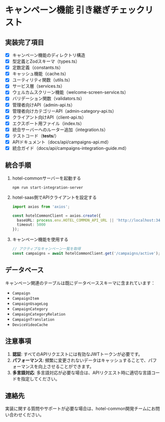 # キャンペーン機能 引き継ぎチェックリスト

## 実装完了項目

- [x] キャンペーン機能のディレクトリ構造
- [x] 型定義とZodスキーマ（types.ts）
- [x] 定数定義（constants.ts）
- [x] キャッシュ機能（cache.ts）
- [x] ユーティリティ関数（utils.ts）
- [x] サービス層（services.ts）
- [x] ウェルカムスクリーン機能（welcome-screen-service.ts）
- [x] バリデーション関数（validators.ts）
- [x] 管理者向けAPI（admin-api.ts）
- [x] 管理者向けカテゴリーAPI（admin-category-api.ts）
- [x] クライアント向けAPI（client-api.ts）
- [x] エクスポート用ファイル（index.ts）
- [x] 統合サーバーへのルーター追加（integration.ts）
- [x] テストコード（__tests__/）
- [x] APIドキュメント（docs/api/campaigns-api.md）
- [x] 統合ガイド（docs/api/campaigns-integration-guide.md）

## 統合手順

1. hotel-commonサーバーを起動する
   ```
   npm run start-integration-server
   ```

2. hotel-saas側でAPIクライアントを設定する
   ```typescript
   import axios from 'axios';

   const hotelCommonClient = axios.create({
     baseURL: process.env.HOTEL_COMMON_API_URL || 'http://localhost:3400/api/v1',
     timeout: 5000
   });
   ```

3. キャンペーン機能を使用する
   ```typescript
   // アクティブなキャンペーン一覧を取得
   const campaigns = await hotelCommonClient.get('/campaigns/active');
   ```

## データベース

キャンペーン関連のテーブルは既にデータベーススキーマに含まれています：

- `Campaign`
- `CampaignItem`
- `CampaignUsageLog`
- `CampaignCategory`
- `CampaignCategoryRelation`
- `CampaignTranslation`
- `DeviceVideoCache`

## 注意事項

1. **認証**: すべてのAPIリクエストには有効なJWTトークンが必要です。
2. **パフォーマンス**: 頻繁に変更されないデータはキャッシュすることで、パフォーマンスを向上させることができます。
3. **多言語対応**: 多言語対応が必要な場合は、APIリクエスト時に適切な言語コードを指定してください。

## 連絡先

実装に関する質問やサポートが必要な場合は、hotel-common開発チームにお問い合わせください。

